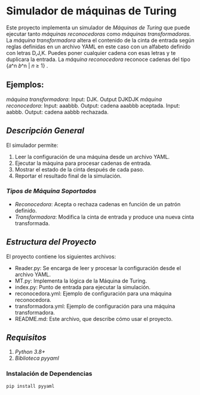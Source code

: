 # Simulador de máquinas de Turing 

Este proyecto implementa un simulador de *Máquinas de Turing* que puede ejecutar tanto *máquinas reconocedoras* como *máquinas transformadoras*. 
La *máquina transformadora* altera el contenido de la cinta de entrada según reglas definidas en un archivo YAML en este caso con un alfabeto definido con letras D,J,K. Puedes poner cualquier cadena con esas letras y te duplicara la entrada.
La *máquina reconocedora* reconoce cadenas del tipo {𝑎^n  𝑏^n  | 𝑛 ≥ 1} . 

## Ejemplos:
*máquina transformadora*:  Input: DJK. Output DJKDJK
*máquina reconocedora*: Input: aaabbb. Output: cadena aaabbb aceptada. Input: aabbb. Output: cadena aabbb rechazada.

## *Descripción General*

El simulador permite:
1. Leer la configuración de una máquina desde un archivo YAML.
2. Ejecutar la máquina para procesar cadenas de entrada.
3. Mostrar el estado de la cinta después de cada paso.
4. Reportar el resultado final de la simulación.

### *Tipos de Máquina Soportados*
- *Reconocedora*: Acepta o rechaza cadenas en función de un patrón definido.
- *Transformadora*: Modifica la cinta de entrada y produce una nueva cinta transformada.

## *Estructura del Proyecto*

El proyecto contiene los siguientes archivos:

- Reader.py: Se encarga de leer y procesar la configuración desde el archivo YAML.
- MT.py: Implementa la lógica de la Máquina de Turing.
- index.py: Punto de entrada para ejecutar la simulación.
- reconocedora.yml: Ejemplo de configuración para una máquina reconocedora.
- transformadora.yml: Ejemplo de configuración para una máquina transformadora.
- README.md: Este archivo, que describe cómo usar el proyecto.


## *Requisitos*

1. *Python 3.8+*
2. *Biblioteca pyyaml*

### Instalación de Dependencias
```bash
pip install pyyaml
```
